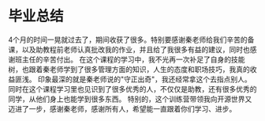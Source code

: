 # 毕业总结

4个月的时间一晃就过去了，期间收获了很多。特别要感谢秦老师给我们辛苦的备课，以及助教程前老师认真批改我的作业，并且给了我很多有益的建议，同时也感谢班主任的辛苦付出。
在这个课程的学习中，我不光再一次补足了自身的技能树，也跟着秦老师学到了很多管理方面的知识，人生的态度和职场技巧，我真的收益匪浅。
印象最深的就是秦老师说的"守正出奇"，我还经常拿这个去指点别人。同时在这个课程学习里也见识到了很多优秀的人，不仅仅是助教，还有很多优秀的同学，从他们身上也能学到很多东西。
特别的，这个训练营带领我向开源世界又迈进了一步，感谢秦老师，感谢所有人，希望能一直跟着你们学习、进步。